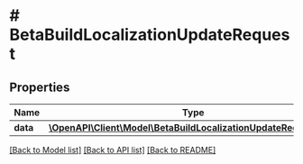 # # BetaBuildLocalizationUpdateRequest

## Properties

Name | Type | Description | Notes
------------ | ------------- | ------------- | -------------
**data** | [**\OpenAPI\Client\Model\BetaBuildLocalizationUpdateRequestData**](BetaBuildLocalizationUpdateRequestData.md) |  | 

[[Back to Model list]](../../README.md#documentation-for-models) [[Back to API list]](../../README.md#documentation-for-api-endpoints) [[Back to README]](../../README.md)


